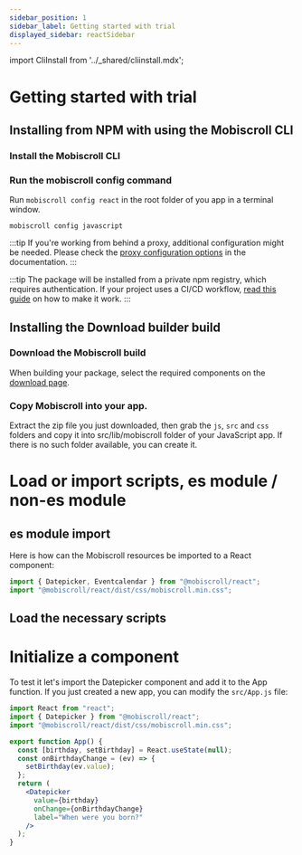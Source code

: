 ```yaml
---
sidebar_position: 1
sidebar_label: Getting started with trial
displayed_sidebar: reactSidebar
---
```


import CliInstall from '../\_shared/cliinstall.mdx';

# Getting started with trial

## Installing from NPM with using the Mobiscroll CLI

### Install the Mobiscroll CLI

<CliInstall />

### Run the mobiscroll config command

Run `mobiscroll config react` in the root folder of you app in a terminal window.

```
mobiscroll config javascript
```

:::tip
If you're working from behind a proxy, additional configuration might be needed. Please check the [proxy configuration options](https://docs.mobiscroll.com/cli#proxy) in the documentation.
:::

:::tip
The package will be installed from a private npm registry, which requires authentication. If your project uses a CI/CD workflow, [read this guide](http://help.mobiscroll.com/en/articles/1195431-installing-mobiscroll-with-npm#setting-up-for-cicd) on how to make it work.
:::

## Installing the Download builder build

### Download the Mobiscroll build

When building your package, select the required components on the [download page](https://download.mobiscroll.com/).

### Copy Mobiscroll into your app.

Extract the zip file you just downloaded, then grab the `js`, `src` and `css` folders and copy it into src/lib/mobiscroll folder of your JavaScript app. If there is no such folder available, you can create it.

# Load or import scripts, es module / non-es module

## es module import

Here is how can the Mobiscroll resources be imported to a React component:

```jsx
import { Datepicker, Eventcalendar } from "@mobiscroll/react";
import "@mobiscroll/react/dist/css/mobiscroll.min.css";
```

## Load the necessary scripts

# Initialize a component

To test it let's import the Datepicker component and add it to the App function. If you just created a new app, you can modify the `src/App.js` file:

```jsx
import React from "react";
import { Datepicker } from "@mobiscroll/react";
import "@mobiscroll/react/dist/css/mobiscroll.min.css";

export function App() {
  const [birthday, setBirthday] = React.useState(null);
  const onBirthdayChange = (ev) => {
    setBirthday(ev.value);
  };
  return (
    <Datepicker
      value={birthday}
      onChange={onBirthdayChange}
      label="When were you born?"
    />
  );
}
```

